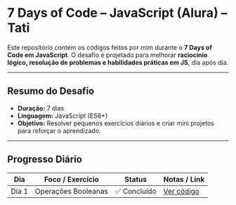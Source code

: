 # 7 Days of Code – JavaScript (Alura) – Tati

Este repositório contém os códigos feitos por mim durante o **7 Days of Code em JavaScript**.
O desafio é projetado para melhorar **raciocínio lógico, resolução de problemas e habilidades práticas em JS**, dia após dia.

---

## Resumo do Desafio

- **Duração:** 7 dias  
- **Linguagem:** JavaScript (ES6+)  
- **Objetivo:** Resolver pequenos exercícios diários e criar mini projetos para reforçar o aprendizado.

---

## Progresso Diário

| Dia | Foco / Exercício | Status | Notas / Link |
|-----|-----------------|--------|--------------|
| Dia 1 | Operações Booleanas | ✅ Concluído | [Ver código](Dia-1/dia-1.js) |

